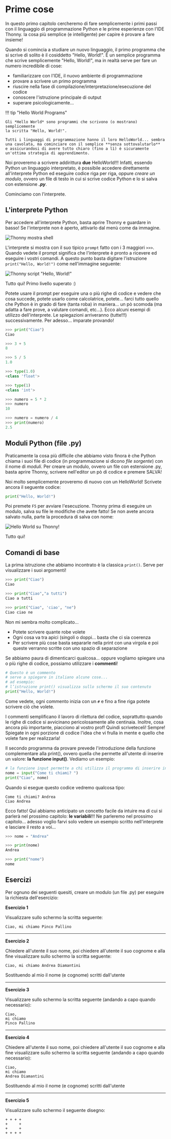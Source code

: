 # Prime cose

In questo primo capitolo cercheremo di fare semplicemente i primi passi con il linguaggio di programmazione Python
e le prime esperienze con l'IDE Thonny. la cosa più semplice (e intelligente) per capire è provare a fare insieme!

Quando si comincia a studiare un nuovo linguaggio, il primo programma che si scrive di solito è il cosiddetto "Hello, World!". 
È un semplice programma che scrive semplicemente "Hello, World!", ma in realtà serve per fare un numero incredibile di cose:

- familiarizzare con l'IDE, il nuovo ambiente di programmazione
- provare a scrivere un primo programma
- riuscire nella fase di compilazione/interpretazione/esecuzione del codice
- conoscere l'istruzione principale di output
- superare psicologicamente...

!!! tip "Hello World Programs"

    Gli *Hello World* sono programmi che scrivono (o mostrano) semplicemente
    la scritta "Hello, World!".

    Tutti i linguaggi di programmazione hanno il loro HelloWorld... sembra una cavolata, ma cominciare con il semplice **senza sottovalutarlo**
    e assicurandosi di avere tutto chiaro (fino a lì) è sicuramente un'ottima strategia di apprendimento.


Noi proveremo a scrivere addirittura **due** HelloWorld!!! Infatti, essendo Python un linguaggio interpretato, è possibile
accedere direttamente all'interprete Python ed eseguire codice riga per riga, oppure *creare un modulo*, ovvero un file di testo 
in cui si scrive codice Python e lo si salva con estensione ***.py***.

Cominciamo con l'interprete.

<!-- ############################################################################################################### -->
## L'interprete Python

Per accedere all'interprete Python, basta aprire Thonny e guardare in basso! Se l'interprete non è aperto, attivarlo dal menù
come da immagine.

![Thonny mostra shell](images/thonny_mostra_shell.png)

L'interprete si mostra con il suo tipico `prompt` fatto con i 3 maggiori `>>>`. Quando vedete il prompt significa che l'interprete è pronto a ricevere
ed eseguire i vostri comandi. A questo punto basta digitare l'istruzione `print("Hello, World!")` come nell'immagine seguente:

![Thonny script "Hello, World!"](images/thonny_shell_helloworld.png)

Tutto qui! Primo livello superato :)

Potete usare il prompt per eseguire una o più righe di codice e vedere che cosa succede, potete usarlo come calcolatrice, potete... farci tutto quello che Python è
in grado di fare (tanta roba) in maniera... un pò scomoda (ma adatta a fare prove, a valutare comandi, etc...).
Ecco alcuni esempi di utilizzo dell'interprete. Le spiegazioni arriveranno (tutte!!!) successivamente. Per adesso... imparate provando!

``` python
>>> print("Ciao")
Ciao

>>> 3 + 5
8

>>> 5 / 5
1.0

>>> type(1.0)
<class 'float'>

>>> type(1)
<class 'int'>

>>> numero = 5 * 2
>>> numero
10

>>> numero = numero / 4
>>> print(numero)
2.5
```


<!-- ############################################################################################################### -->
## Moduli Python (file .py)


Praticamente la cosa più difficile che abbiamo visto finora è che Python chiama i suoi file di codice (in programmazione si dicono *file sorgente*) con il nome di *moduli*.
Per creare un modulo, ovvero un file con estensione .py, basta aprire Thonny, scrivere nell'editor un pò di codice e premere SALVA!

Noi molto semplicemente proveremo di nuovo con un HelloWorld! Scrivete ancora il seguente codice:

``` python
print("Hello, World!")
```

Poi premete `F5` per avviare l'esecuzione. Thonny prima di eseguire un modulo, salva su file le modifiche che avete fatto! Se non avete ancora salvato nulla, parte la procedura
di salva con nome:

![Hello World su Thonny!](images/thonny_file_HelloWorld.jpg)

Tutto qui!<br>


<!-- ############################################################################################################### -->
## Comandi di base

La prima istruzione che abbiamo incontrato è la classica `print()`.
Serve per visualizzare i suoi argomenti!

``` python
>>> print("Ciao")
Ciao

>>> print("Ciao","a tutti")
Ciao a tutti

>>> print("Ciao", 'ciao', "ne")
Ciao ciao ne
```

Non mi sembra molto complicato... 
- Potete scrivere quante robe volete
- Ogni cosa va tra apici (singoli o doppi... basta che ci sia coerenza
- Per scrivere più cose basta separarle nella print con una virgola e poi queste verranno scritte con uno spazio di separazione

Se abbiamo paura di dimenticarci qualcosa... oppure vogliamo spiegare una o più righe di codice, possiamo
utilizzare i **commenti**!

``` python
# Questo è un commento
# serve a spiegare in italiano alcune cose...
# ad esempio:
# l’istruzione print() visualizza sullo schermo il suo contenuto
print("Hello, World!")
```

Come vedete, ogni commento inizia con un `#` e fino a fine riga potete scrivere ciò che volete.

I commenti semplificano il lavoro di rilettura del codice, soprattutto
quando le righe di codice si avvicinano pericolosamente alle centinaia.
Inoltre, cosa ancora più importante, piacciono al vostro prof! Quindi
scriveteceli! Sempre! Spiegate in ogni porzione di codice l'idea che vi
frulla in mente e quello che volete fare per realizzarla!

Il secondo programma da provare prevede l'introduzione della funzione
complementare alla print(), ovvero quella che permette all'utente di
inserire un valore: **la funzione input()**. Vediamo un esempio:

``` python
# la funzione input permette a chi utilizza il programma di inserire informazioni
nome = input("Come ti chiami? ")
print("Ciao", nome)
```

Quando si esegue questo codice vedremo qualcosa tipo:

    Come ti chiami? Andrea
    Ciao Andrea

Ecco fatto! 
Qui abbiamo anticipato un concetto facile da intuire ma di cui si parlerà nel prossimo capitolo: **le variabili**!!! 
Ne parleremo nel prossimo capitolo... adesso voglio farvi solo vedere un esempio scritto nell'interprete e lasciare il resto a voi...

``` python
>>> nome = "Andrea"

>>> print(nome)
Andrea

>>> print("nome")
nome
```



<!-- ############################################################################################ -->
## Esercizi

Per ognuno dei seguenti quesiti, creare un modulo (un file .py) per eseguire la richiesta dell'esercizio:

**Esercizio 1**

Visualizzare sullo schermo la scritta seguente:

``` 
Ciao, mi chiamo Pinco Pallino
```

----------------------------------------------------------------------------

**Esercizio 2**

Chiedere all'utente il suo nome, poi chiedere all'utente il suo cognome e alla fine visualizzare sullo schermo la scritta seguente:

``` 
Ciao, mi chiamo Andrea Diamantini
```

Sostituendo al mio il nome (e cognome) scritti dall'utente

----------------------------------------------------------------------------


**Esercizio 3**

Visualizzare sullo schermo la scritta seguente (andando a capo quando
necessario):

``` 
Ciao, 
mi chiamo 
Pinco Pallino
```

----------------------------------------------------------------------------

**Esercizio 4**

Chiedere all'utente il suo nome, poi chiedere all'utente il suo cognome e alla fine visualizzare sullo schermo la scritta seguente
(andando a capo quando necessario):

``` 
Ciao,
mi chiamo 
Andrea Diamantini
```

Sostituendo al mio il nome (e cognome) scritti dall'utente

----------------------------------------------------------------------------

**Esercizio 5**

Visualizzare sullo schermo il seguente disegno:

``` 
+ + + +
+     +
+     +
+ + + +
```

<br>
<br>
<br>

